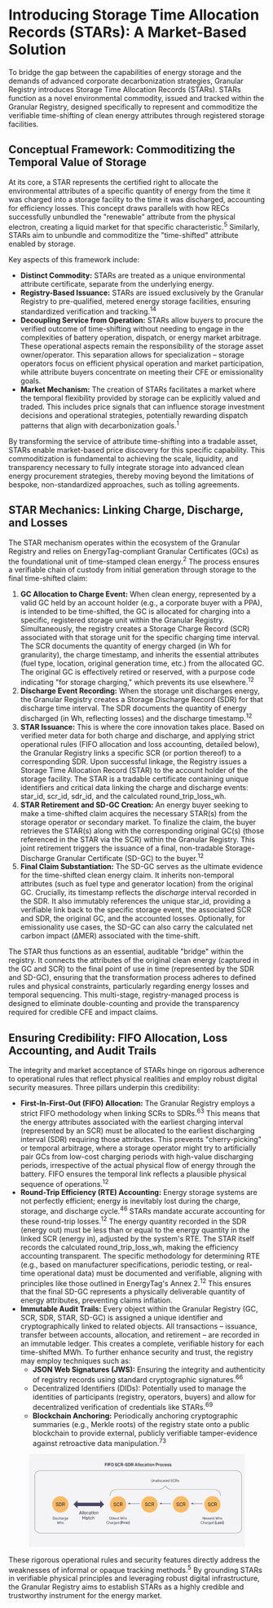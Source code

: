# Introducing Storage Time Allocation Records (STARs): A Market-Based Solution

To bridge the gap between the capabilities of energy storage and the demands of advanced corporate decarbonization strategies, Granular Registry introduces Storage Time Allocation Records (STARs). STARs function as a novel environmental commodity, issued and tracked within the Granular Registry, designed specifically to represent and commoditize the verifiable time-shifting of clean energy attributes through registered storage facilities.

## Conceptual Framework: Commoditizing the Temporal Value of Storage

At its core, a STAR represents the certified right to allocate the environmental attributes of a specific quantity of energy from the time it was charged into a storage facility to the time it was discharged, accounting for efficiency losses. This concept draws parallels with how RECs successfully unbundled the "renewable" attribute from the physical electron, creating a liquid market for that specific characteristic.<sup>5</sup> Similarly, STARs aim to unbundle and commoditize the "time-shifted" attribute enabled by storage.

Key aspects of this framework include:

* **Distinct Commodity:** STARs are treated as a unique environmental attribute certificate, separate from the underlying energy.
* **Registry-Based Issuance:** STARs are issued exclusively by the Granular Registry to pre-qualified, metered energy storage facilities, ensuring standardized verification and tracking.<sup>14</sup>
* **Decoupling Service from Operation:** STARs allow buyers to procure the verified outcome of time-shifting without needing to engage in the complexities of battery operation, dispatch, or energy market arbitrage. These operational aspects remain the responsibility of the storage asset owner/operator. This separation allows for specialization – storage operators focus on efficient physical operation and market participation, while attribute buyers concentrate on meeting their CFE or emissionality goals.
* **Market Mechanism:** The creation of STARs facilitates a market where the temporal flexibility provided by storage can be explicitly valued and traded. This includes price signals that can influence storage investment decisions and operational strategies, potentially rewarding dispatch patterns that align with decarbonization goals.<sup>1</sup>

By transforming the service of attribute time-shifting into a tradable asset, STARs enable market-based price discovery for this specific capability. This commoditization is fundamental to achieving the scale, liquidity, and transparency necessary to fully integrate storage into advanced clean energy procurement strategies, thereby moving beyond the limitations of bespoke, non-standardized approaches, such as tolling agreements.

## STAR Mechanics: Linking Charge, Discharge, and Losses

The STAR mechanism operates within the ecosystem of the Granular Registry and relies on EnergyTag-compliant Granular Certificates (GCs) as the foundational unit of time-stamped clean energy.<sup>2</sup> The process ensures a verifiable chain of custody from initial generation through storage to the final time-shifted claim:

1. **GC Allocation to Charge Event:** When clean energy, represented by a valid GC held by an account holder (e.g., a corporate buyer with a PPA), is intended to be time-shifted, the GC is allocated for charging into a specific, registered storage unit within the Granular Registry. Simultaneously, the registry creates a Storage Charge Record (SCR) associated with that storage unit for the specific charging time interval. The SCR documents the quantity of energy charged (in Wh for granularity), the charge timestamp, and inherits the essential attributes (fuel type, location, original generation time, etc.) from the allocated GC. The original GC is effectively retired or reserved, with a purpose code indicating "for storage charging," which prevents its use elsewhere.<sup>12</sup>
2. **Discharge Event Recording:** When the storage unit discharges energy, the Granular Registry creates a Storage Discharge Record (SDR) for that discharge time interval. The SDR documents the quantity of energy discharged (in Wh, reflecting losses) and the discharge timestamp.<sup>12</sup>
3. **STAR Issuance:** This is where the core innovation takes place. Based on verified meter data for both charge and discharge, and applying strict operational rules (FIFO allocation and loss accounting, detailed below), the Granular Registry links a specific SCR (or portion thereof) to a corresponding SDR. Upon successful linkage, the Registry issues a Storage Time Allocation Record (STAR) to the account holder of the storage facility. The STAR is a tradable certificate containing unique identifiers and critical data linking the charge and discharge events: star\_id, scr\_id, sdr\_id, and the calculated round\_trip\_loss\_wh.
4. **STAR Retirement and SD-GC Creation:** An energy buyer seeking to make a time-shifted claim acquires the necessary STAR(s) from the storage operator or secondary market. To finalize the claim, the buyer retrieves the STAR(s) along with the corresponding original GC(s) (those referenced in the STAR via the SCR) within the Granular Registry. This joint retirement triggers the issuance of a final, non-tradable Storage-Discharge Granular Certificate (SD-GC) to the buyer.<sup>12</sup>
5. **Final Claim Substantiation:** The SD-GC serves as the ultimate evidence for the time-shifted clean energy claim. It inherits non-temporal attributes (such as fuel type and generator location) from the original GC. Crucially, its timestamp reflects the _discharge_ interval recorded in the SDR. It also immutably references the unique star\_id, providing a verifiable link back to the specific storage event, the associated SCR and SDR, the original GC, and the accounted losses. Optionally, for emissionality use cases, the SD-GC can also carry the calculated net carbon impact (ΔMER) associated with the time-shift.

The STAR thus functions as an essential, auditable "bridge" within the registry. It connects the attributes of the original clean energy (captured in the GC and SCR) to the final point of use in time (represented by the SDR and SD-GC), ensuring that the transformation process adheres to defined rules and physical constraints, particularly regarding energy losses and temporal sequencing. This multi-stage, registry-managed process is designed to eliminate double-counting and provide the transparency required for credible CFE and impact claims.

## Ensuring Credibility: FIFO Allocation, Loss Accounting, and Audit Trails

The integrity and market acceptance of STARs hinge on rigorous adherence to operational rules that reflect physical realities and employ robust digital security measures. Three pillars underpin this credibility:

* **First-In-First-Out (FIFO) Allocation:** The Granular Registry employs a strict FIFO methodology when linking SCRs to SDRs.<sup>63</sup> This means that the energy attributes associated with the earliest charging interval (represented by an SCR) must be allocated to the earliest discharging interval (SDR) requiring those attributes. This prevents "cherry-picking" or temporal arbitrage, where a storage operator might try to artificially pair GCs from low-cost charging periods with high-value discharging periods, irrespective of the actual physical flow of energy through the battery. FIFO ensures the temporal link reflects a plausible physical sequence of operations.<sup>12</sup>
* **Round-Trip Efficiency (RTE) Accounting:** Energy storage systems are not perfectly efficient; energy is inevitably lost during the charge, storage, and discharge cycle.<sup>46</sup> STARs mandate accurate accounting for these round-trip losses.<sup>12</sup> The energy quantity recorded in the SDR (energy out) must be less than or equal to the energy quantity in the linked SCR (energy in), adjusted by the system's RTE. The STAR itself records the calculated round\_trip\_loss\_wh, making the efficiency accounting transparent. The specific methodology for determining RTE (e.g., based on manufacturer specifications, periodic testing, or real-time operational data) must be documented and verifiable, aligning with principles like those outlined in EnergyTag's Annex 2.<sup>12</sup> This ensures that the final SD-GC represents a physically deliverable quantity of energy attributes, preventing claims inflation.
* **Immutable Audit Trails:** Every object within the Granular Registry (GC, SCR, SDR, STAR, SD-GC) is assigned a unique identifier and cryptographically linked to related objects. All transactions – issuance, transfer between accounts, allocation, and retirement – are recorded in an immutable ledger. This creates a complete, verifiable history for each time-shifted MWh. To further enhance security and trust, the registry may employ techniques such as:
  * **JSON Web Signatures (JWS):** Ensuring the integrity and authenticity of registry records using standard cryptographic signatures.<sup>66</sup>
  * Decentralized Identifiers (DIDs): Potentially used to manage the identities of participants (registry, operators, buyers) and allow for decentralized verification of credentials like STARs.<sup>69</sup>
  * **Blockchain Anchoring:** Periodically anchoring cryptographic summaries (e.g., Merkle roots) of the registry state onto a public blockchain to provide external, publicly verifiable tamper-evidence against retroactive data manipulation.<sup>73</sup>

<figure><img src=".gitbook/assets/image (1) (1).png" alt=""><figcaption></figcaption></figure>

These rigorous operational rules and security features directly address the weaknesses of informal or opaque tracking methods.<sup>5</sup> By grounding STARs in verifiable physical principles and leveraging robust digital infrastructure, the Granular Registry aims to establish STARs as a highly credible and trustworthy instrument for the energy market.
